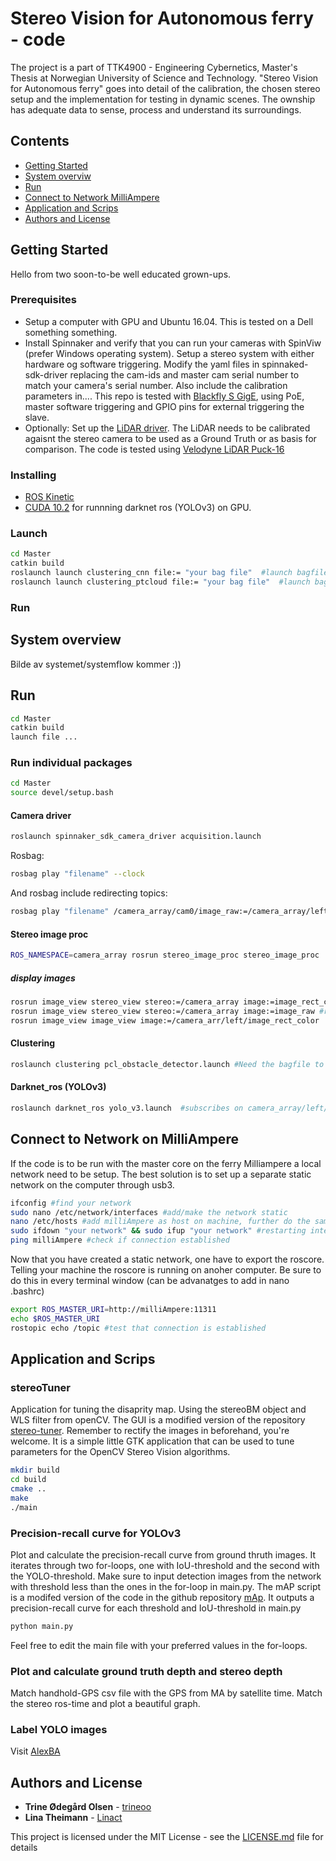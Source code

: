 # Stereo Vision for Autonomous ferry - code
The project is a part of TTK4900 - Engineering Cybernetics, Master's Thesis at Norwegian University of Science and Technology. "Stereo Vision for Autonomous ferry" goes into detail of the calibration, the chosen stereo setup and the implementation for testing in dynamic scenes. The ownship has adequate data to sense, process and understand its surroundings.

## Contents
* [Getting Started](#getting-started)
* [System overviw](#system-overview)
* [Run](#run)
* [Connect to Network MilliAmpere](#connect-to-network-on-milliampere)
* [Application and Scrips](application-and-scrips)
* [Authors and License](#authors-and-license)


## Getting Started
Hello from two soon-to-be well educated grown-ups.

### Prerequisites
 * Setup a computer with GPU and Ubuntu 16.04. This is tested on a Dell something something.
 * Install Spinnaker and verify that you can run your cameras with SpinViw (prefer Windows operating system). Setup a stereo system with either hardware og software triggering. Modify the yaml files in spinnaked-sdk-driver replacing the cam-ids and master cam serial number to match your camera's serial number. Also include the calibration parameters in.... This repo is tested with [Blackfly S GigE](https://www.flir.com/products/blackfly-s-gige/?model=BFS-PGE-50S5C-C), using PoE, master software triggering and GPIO pins for external triggering the slave. 
 * Optionally: Set up the  [LiDAR driver](http://wiki.ros.org/velodyne/Tutorials/Getting%20Started%20with%20the%20Velodyne%20VLP16). The LiDAR needs to be calibrated agaisnt the stereo camera to be used as a Ground Truth or as basis for comparison. The code is tested using [Velodyne LiDAR Puck-16](http://www.isaza.co/VELODYNE/63-9243%20Rev%20B%20User%20Manual%20and%20Programming%20Guide,VLP-16.pdf)

### Installing
* [ROS Kinetic](http://wiki.ros.org/kinetic/Installation/Ubuntu)
* [CUDA 10.2](https://developer.nvidia.com/cuda-downloads) for runnning darknet ros (YOLOv3) on GPU.

### Launch
```bash
cd Master
catkin build
roslaunch launch clustering_cnn file:= "your bag file"  #launch bagfile, stereo_image_proc, yolo and clustering_cnn
roslaunch launch clustering_ptcloud file:= "your bag file"  #launch bagfile, stereo_image_proc, clustering_ptcloud
```

### Run 


## System overview
Bilde av systemet/systemflow kommer :))


## Run 

```bash
cd Master
catkin build
launch file ...
```

### Run individual packages
```bash
cd Master
source devel/setup.bash
```
#### Camera driver
```bash
roslaunch spinnaker_sdk_camera_driver acquisition.launch
```

Rosbag: 
```bash
rosbag play "filename" --clock
```
And rosbag include redirecting topics: 
```bash
rosbag play "filename" /camera_array/cam0/image_raw:=/camera_array/left/image_raw /camera_array/cam1/image_raw:=/camera_array/right/image_raw /camera_array/cam0/camera_info:=/camera_array/left/camera_info /camera_array/cam1/camera_info:=/camera_array/right/camera_info --clock
```


#### Stereo image proc
```bash
ROS_NAMESPACE=camera_array rosrun stereo_image_proc stereo_image_proc
```

##### display images
```bash
rosrun image_view stereo_view stereo:=/camera_array image:=image_rect_color #rectified images and disparity map
rosrun image_view stereo_view stereo:=/camera_array image:=image_raw #raw images
rosrun image_view image_view image:=/camera_arr/left/image_rect_color  #left rectified image
```
#### Clustering
```bash
roslaunch clustering pcl_obstacle_detector.launch #Need the bagfile to be run with the "--clock"
```
#### Darknet_ros (YOLOv3)
```bash
roslaunch darknet_ros yolo_v3.launch  #subscribes on camera_array/left/image_rect_color
```

## Connect to Network on MilliAmpere
If the code is to be run with the master core on the ferry Milliampere a local network need to be setup. The best solution is to set up a separate static network on the computer through usb3. 

```bash
ifconfig #find your network
sudo nano /etc/network/interfaces #add/make the network static
nano /etc/hosts #add milliAmpere as host on machine, further do the same at milliAmpere
sudo ifdown "your network" && sudo ifup "your network" #restarting interface
ping milliAmpere #check if connection established
```
Now that you have created a static network, one have to export the roscore. Telling your machine the roscore is running on anoher computer. Be sure to do this in every terminal window (can be advanatges to add in nano .bashrc) 
```bash
export ROS_MASTER_URI=http://milliAmpere:11311
echo $ROS_MASTER_URI
rostopic echo /topic #test that connection is established
```
## Application and Scrips
### stereoTuner
Application for tuning the disaprity map. Using the stereoBM object and WLS filter from openCV. The GUI is a modified version of the repository [stereo-tuner](https://github.com/guimeira/stereo-tuner). Remember to rectify the images in beforehand, you're welcome. 
It is a simple little GTK application that can be used to tune parameters for the OpenCV Stereo Vision algorithms.

```bash
mkdir build
cd build
cmake ..
make
./main
```

### Precision-recall curve for YOLOv3
Plot and calculate the precision-recall curve from ground thruth images. It iterates through two for-loops, one with IoU-threshold and the second with the YOLO-threshold. Make sure to input detection images from the network with threshold less than the ones in the for-loop in main.py. The mAP script is a modifed version of the code in the github repository [mAp](https://github.com/Cartucho/mAP). It outputs a precision-recall curve for each threshold and IoU-threshold in main.py
```bash
python main.py
```
Feel free to edit the main file with your preferred values in the for-loops. 

### Plot and calculate ground truth depth and stereo depth
Match handhold-GPS csv file with the GPS from MA by satellite time. Match the stereo ros-time and plot a beautiful graph. 


### Label YOLO images
Visit [AlexBA](https://github.com/AlexeyAB/Yolo_mark)


## Authors and License

* **Trine Ødegård Olsen** - [trineoo](https://github.com/trineoo)
* **Lina Theimann** - [Linact](https://github.com/linact)

This project is licensed under the MIT License - see the [LICENSE.md](LICENSE.md) file for details


